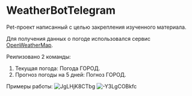 # WeatherBotTelegram

Pet-проект написанный с целью закрепления изученного материала.

Для получения данных о погоде использовался сервис [OpenWeatherMap](https://openweathermap.org/api).

Реилизовано 2 команды:
1. Текущая погода: Погода ГОРОД.
2. Прогноз погоды на 5 дней: Погноз ГОРОД.

Примеры работы:
![JgLHjK8CTbg](https://user-images.githubusercontent.com/65042812/121181329-8d70ca80-c86a-11eb-9514-e66e859a48ea.jpg)
![-Y3LgCOBkfc](https://user-images.githubusercontent.com/65042812/121181336-8ea1f780-c86a-11eb-9b51-6cb58c87ffe4.jpg)
